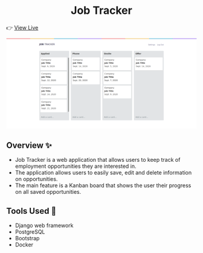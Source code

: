 <h1 align="center">Job Tracker</h1>

👉 [View Live](http://job-tracker-zs.herokuapp.com)

![image](media/demo/homepage.png)

## Overview ✨

- Job Tracker is a web application that allows users to keep track of employment opportunities they are interested in.
- The application allows users to easily save, edit and delete information on opportunities.
- The main feature is a Kanban board that shows the user their progress on all saved opportunities.

## Tools Used 💎

- Django web framework
- PostgreSQL
- Bootstrap
- Docker
